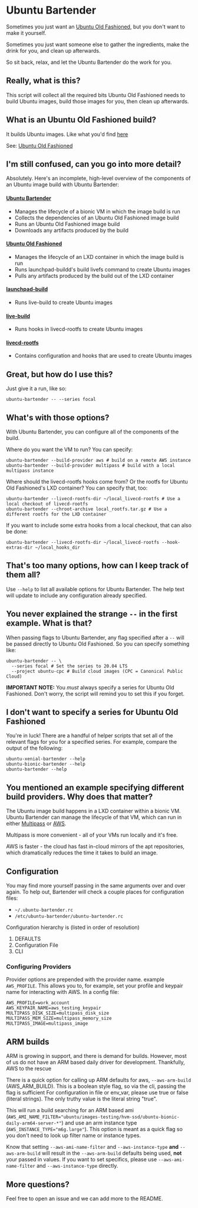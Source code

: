# Ubuntu Bartender

Sometimes you just want an [Ubuntu Old Fashioned][1], but you don't want to
make it yourself.

Sometimes you just want someone else to gather the ingredients, make the
drink for you, and clean up afterwards.

So sit back, relax, and let the Ubuntu Bartender do the work for you.

## Really, what is this?

This script will collect all the required bits Ubuntu Old Fashioned
needs to build Ubuntu images, build those images for you, then clean up
afterwards.

## What is an Ubuntu Old Fashioned build?

It builds Ubuntu images. Like what you'd find [here][2]

See: [Ubuntu Old Fashioned][1]

## I'm still confused, can you go into more detail?

Absolutely. Here's an incomplete, high-level overview of the components
of an Ubuntu image build with Ubuntu Bartender:

#### [Ubuntu Bartender][3]
- Manages the lifecycle of a bionic VM in which the image build is run
- Collects the dependencies of an Ubuntu Old Fashioned image build
- Runs an Ubuntu Old Fashioned image build
- Downloads any artifacts produced by the build

#### [Ubuntu Old Fashioned][1]
- Manages the lifecycle of an LXD container in which the image build is run
- Runs launchpad-buildd's build livefs command to create Ubuntu images
- Pulls any artifacts produced by the build out of the LXD container

#### [launchpad-build][4]
- Runs live-build to create Ubuntu images

#### [live-build][5]
- Runs hooks in livecd-rootfs to create Ubuntu images

#### [livecd-rootfs][6]
- Contains configuration and hooks that are used to create Ubuntu images

## Great, but how do I use this?

Just give it a run, like so:

```
ubuntu-bartender -- --series focal
```

## What's with those options?

With Ubuntu Bartender, you can configure all of the components of the build.

Where do you want the VM to run? You can specify:

```
ubuntu-bartender --build-provider aws # build on a remote AWS instance
ubuntu-bartender --build-provider multipass # build with a local multipass instance
```

Where should the livecd-rootfs hooks come from? Or the rootfs for Ubuntu Old Fashioned's LXD container? You can specify that, too:

```
ubuntu-bartender --livecd-rootfs-dir ~/local_livecd-rootfs # Use a local checkout of livecd-rootfs
ubuntu-bartender --chroot-archive local_rootfs.tar.gz # Use a different rootfs for the LXD container
```

If you want to include some extra hooks from a local checkout, that can also be done:

```
ubuntu-bartender --livecd-rootfs-dir ~/local_livecd-rootfs --hook-extras-dir ~/local_hooks_dir
```

## That's too many options, how can I keep track of them all?

Use `--help` to list all available options for Ubuntu Bartender. The help text will update to include any configuration already specified.

## You never explained the strange `--` in the first example. What is that?

When passing flags to Ubuntu Bartender, any flag specified after a `--` will be passed directly to Ubuntu Old Fashioned. So you can specify something like:

```
ubuntu-bartender -- \
  --series focal # Set the series to 20.04 LTS
  --project ubuntu-cpc # Build cloud images (CPC = Canonical Public Cloud)
```

__IMPORTANT NOTE:__ You _must_ always specify a series for Ubuntu Old Fashioned. Don't worry, the script will remind you to set this if you forget.

## I don't want to specify a series for Ubuntu Old Fashioned

You're in luck! There are a handful of helper scripts that set all of the relevant flags for you for a specified series. For example, compare the output of the following:

```
ubuntu-xenial-bartender --help
ubuntu-bionic-bartender --help
ubuntu-bartender --help
```

## You mentioned an example specifying different build providers. Why does that matter?

The Ubuntu image build happens in a LXD container within a bionic VM. Ubuntu Bartender can manage the lifecycle of that VM, which can run in either [Multipass][7] or [AWS][8].

Multipass is more convenient - all of your VMs run locally and it's free.

AWS is faster - the cloud has fast in-cloud mirrors of the apt repositories, which dramatically reduces the time it takes to build an image.

## Configuration
You may find more yourself passing in the same arguments over and over again. To help out, Bartender will check a couple places for configuration files:

* `~/.ubuntu-bartender.rc`
* `/etc/ubuntu-bartender/ubuntu-bartender.rc`

Configuration hierarchy is (listed in order of resolution)
1. DEFAULTS
2. Configuration File
3. CLI

### Configuring Providers
Provider options are prepended with the provider name. example `AWS_PROFILE`. This allows you to, for example, set your profile and keypair name for interacting with AWS. In a config file:

```
AWS_PROFILE=work_account
AWS_KEYPAIR_NAME=aws_testing_keypair
MULTIPASS_DISK_SIZE=multipass_disk_size
MULTIPASS_MEM_SIZE=multipass_memory_size
MULTIPASS_IMAGE=multipass_image
```

## ARM builds
ARM is growing in support, and there is demand for builds. However, most of us do not have an ARM based daily driver for development. Thankfully, AWS to the rescue

There is a quick option for calling up ARM defaults for aws, `--aws-arm-build` (AWS_ARM_BUILD). This is a boolean style flag, so via the cli, passing the flag is sufficient
For configuration in file or env_var, please use true or false (literal strings). The only truthy value is the literal string "true". 

This will run a build searching for an ARM based ami (`AWS_AMI_NAME_FILTER="ubuntu/images-testing/hvm-ssd/ubuntu-bionic-daily-arm64-server-*"`) and 
use an arm instance type (`AWS_INSTANCE_TYPE="m6g.large"`). This option is meant as a quick flag so you don't need to look up filter name or instance types.

Know that setting `--aws-ami-name-filter` and `--aws-instance-type` **and** `--aws-arm-build` will result in the `--aws-arm-build` defaults being used, **not** your passed in values.
If you want to set specifics, please use `--aws-ami-name-filter` and `--aws-instance-type` directly.

## More questions?

Feel free to open an issue and we can add more to the README.

[1]: https://github.com/chrisglass/ubuntu-old-fashioned
[2]: https://cloud-images.ubuntu.com
[3]: https://github.com/chrisglass/ubuntu-old-fashioned/tree/master/scripts/ubuntu-bartender
[4]: https://launchpad.net/launchpad-buildd
[5]: https://manpages.debian.org/testing/live-build/live-build.7.en.html
[6]: https://launchpad.net/livecd-rootfs
[7]: https://multipass.run/
[8]: https://aws.amazon.com/
